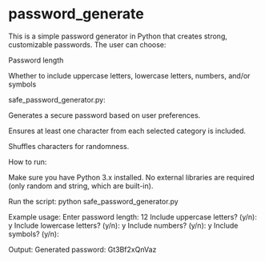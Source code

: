 # password_generate

This is a simple password generator in Python that creates strong, customizable passwords.
The user can choose:

  Password length

  Whether to include uppercase letters, lowercase letters, numbers, and/or symbols

safe_password_generator.py:

  Generates a secure password based on user preferences.

  Ensures at least one character from each selected category is included.

  Shuffles characters for randomness.

How to run:

  Make sure you have Python 3.x installed.
  No external libraries are required (only random and string, which are built-in).

Run the script:
  python safe_password_generator.py

Example usage:
Enter password length: 12
Include uppercase letters? (y/n): y
Include lowercase letters? (y/n): y
Include numbers? (y/n): y
Include symbols? (y/n): 

Output:
Generated password: Gt3Bf2xQnVaz
